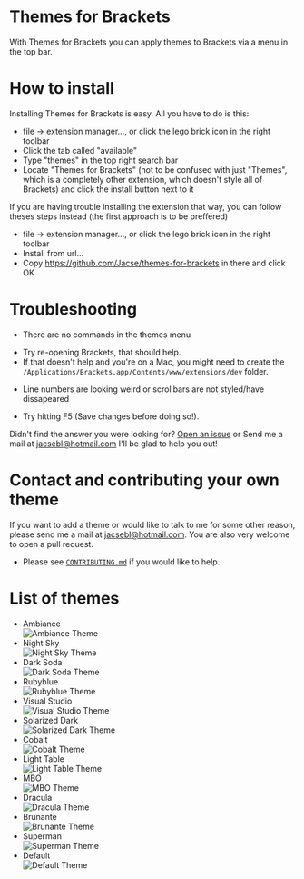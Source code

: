 Themes for Brackets
==================
With Themes for Brackets you can apply themes to Brackets via a menu in the top bar.

How to install
==================
Installing Themes for Brackets is easy. All you have to do is this:
* file -> extension manager..., or click the lego brick icon in the right toolbar
* Click the tab called "available"
* Type "themes" in the top right search bar
* Locate "Themes for Brackets" (not to be confused with just "Themes", which is a completely other extension, which doesn't style all of Brackets) and click the install button next to it

If you are having trouble installing the extension that way, you can follow theses steps instead (the first approach is to be preffered)
* file -> extension manager..., or click the lego brick icon in the right toolbar
* Install from url...
* Copy https://github.com/Jacse/themes-for-brackets in there and click OK

Troubleshooting
==================
* There are no commands in the themes menu
 - Try re-opening Brackets, that should help.
 - If that doesn't help and you're on a Mac, you might need to create the `/Applications/Brackets.app/Contents/www/extensions/dev` folder.
* Line numbers are looking weird or scrollbars are not styled/have dissapeared
 - Try hitting F5 (Save changes before doing so!).

Didn't find the answer you were looking for? [Open an issue](https://github.com/Jacse/themes-for-brackets/issues) or Send me a mail at jacsebl@hotmail.com I'll be glad to help you out!

Contact and contributing your own theme
==================
If you want to add a theme or would like to talk to me for some other reason, please send me a mail at jacsebl@hotmail.com. You are also very welcome to open a pull request.
* Please see [`CONTRIBUTING.md`](CONTRIBUTING.md) if you would like to help.

List of themes
==================
* Ambiance <br />![Ambiance Theme](https://raw.github.com/Jacse/themes-for-brackets/master/images/ambiance.png)
* Night Sky <br />![Night Sky Theme](https://raw.github.com/Jacse/themes-for-brackets/master/images/night-sky.png)
* Dark Soda <br />![Dark Soda Theme](https://raw.github.com/Jacse/themes-for-brackets/master/images/dark-soda.png)
* Rubyblue <br />![Rubyblue Theme](https://raw.github.com/Jacse/themes-for-brackets/master/images/rubyblue.png)
* Visual Studio <br />![Visual Studio Theme](https://raw.github.com/Jacse/themes-for-brackets/master/images/visual-studio.png)
* Solarized Dark <br />![Solarized Dark Theme](https://raw.github.com/Jacse/themes-for-brackets/master/images/solarized-dark.png)
* Cobalt <br />![Cobalt Theme](https://raw.github.com/Jacse/themes-for-brackets/master/images/cobalt.png)
* Light Table <br />![Light Table Theme](https://raw.github.com/Jacse/themes-for-brackets/master/images/light-table.png)
* MBO <br />![MBO Theme](https://raw.github.com/Jacse/themes-for-brackets/master/images/mbo.png)
* Dracula <br />![Dracula Theme](https://raw.github.com/Jacse/themes-for-brackets/master/images/dracula.png)
* Brunante <br />![Brunante Theme](https://raw.github.com/Jacse/themes-for-brackets/master/images/brunante.png)
* Superman <br />![Superman Theme](https://raw.github.com/Jacse/themes-for-brackets/master/images/superman.png)
* Default <br />![Default Theme](https://raw.github.com/Jacse/themes-for-brackets/master/images/default.png)
